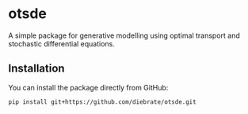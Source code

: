 # otsde

 A simple package for generative modelling using optimal transport and stochastic differential equations.

## Installation

You can install the package directly from GitHub:

```bash
pip install git+https://github.com/diebrate/otsde.git
